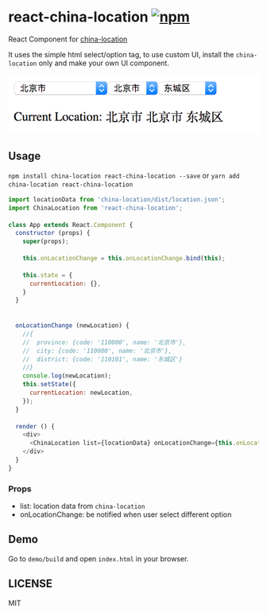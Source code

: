 # react-china-location [![npm](https://img.shields.io/npm/v/react-china-location.svg)](https://www.npmjs.com/package/react-china-location)
React Component for [china-location](https://github.com/JasonBoy/china-location)

It uses the simple html select/option tag,
to use custom UI, install the `china-location` only and make your own UI component.

![demo](https://raw.githubusercontent.com/JasonBoy/react-china-location/master/demo/demo.png)

## Usage

`npm install china-location react-china-location --save` or
`yarn add china-location react-china-location`

```javascript
import locationData from 'china-location/dist/location.json';
import ChinaLocation from 'react-china-location';

class App extends React.Component {
  constructor (props) {
    super(props);

    this.onLocationChange = this.onLocationChange.bind(this);

    this.state = {
      currentLocation: {},
    }
  }


  onLocationChange (newLocation) {
    //{
    //  province: {code: '110000', name: '北京市'},
    //  city: {code: '110000', name: '北京市'},
    //  district: {code: '110101', name: '东城区'}
    //}
    console.log(newLocation);
    this.setState({
      currentLocation: newLocation,
    });
  }

  render () {
    <div>
      <ChinaLocation list={locationData} onLocationChange={this.onLocationChange}/>
    </div>
  }
}
```

### Props

- list: location data from `china-location`
- onLocationChange: be notified when user select different option

## Demo

Go to `demo/build` and open `index.html` in your browser.

## LICENSE

MIT

